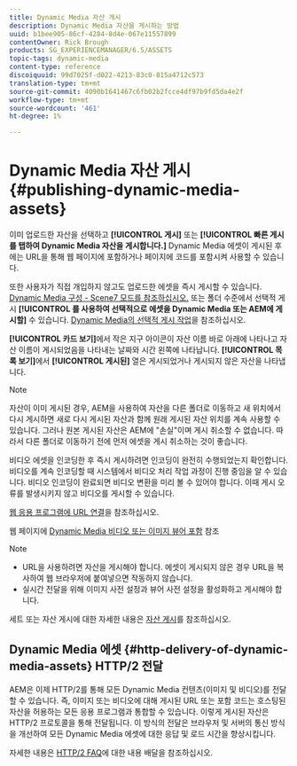 ```yaml
---
title: Dynamic Media 자산 게시
description: Dynamic Media 자산을 게시하는 방법
uuid: b1bee905-86cf-4284-8d4e-067e11557899
contentOwner: Rick Brough
products: SG_EXPERIENCEMANAGER/6.5/ASSETS
topic-tags: dynamic-media
content-type: reference
discoiquuid: 99d7025f-d022-4213-83c0-815a4712c573
translation-type: tm+mt
source-git-commit: 4090b1641467c6fb02b2fcce4df97b9fd5da4e2f
workflow-type: tm+mt
source-wordcount: '461'
ht-degree: 1%

---
```



# Dynamic Media 자산 게시 {#publishing-dynamic-media-assets}

이미 업로드한 자산을 선택하고 **[!UICONTROL 게시]** 또는 **[!UICONTROL 빠른 게시를 탭하여 Dynamic Media 자산을 게시합니다.]** Dynamic Media 에셋이 게시된 후에는 URL을 통해 웹 페이지에 포함하거나 페이지에 코드를 포함시켜 사용할 수 있습니다.

또한 사용자가 직접 개입하지 않고도 업로드한 에셋을 즉시 게시할 수 있습니다. [Dynamic Media 구성 - Scene7 모드를 참조하십시오.](config-dms7.md)
또는 폴더 수준에서 선택적 게시 **[!UICONTROL 를 사용하여 선택적으로 에셋을 Dynamic Media 또는 AEM에 게시할]** 수 있습니다. [Dynamic Media의 선택적 게시 작업](/help/assets/selective-publishing.md)을 참조하십시오.

**[!UICONTROL 카드 보기]**&#x200B;에서 작은 지구 아이콘이 자산 이름 바로 아래에 나타나고 자산 이름이 게시되었음을 나타내는 날짜와 시간 왼쪽에 나타납니다. **[!UICONTROL 목록 보기]**&#x200B;에서 **[!UICONTROL 게시된]** 열은 게시되었거나 게시되지 않은 자산을 나타냅니다.

>[!NOTE]
>
>자산이 이미 게시된 경우, AEM을 사용하여 자산을 다른 폴더로 이동하고 새 위치에서 다시 게시하면 새로 다시 게시된 자산과 함께 원래 게시된 자산 위치를 계속 사용할 수 있습니다. 그러나 원본 게시된 자산은 AEM에 &quot;손실&quot;이며 게시 취소할 수 없습니다. 따라서 다른 폴더로 이동하기 전에 먼저 에셋을 게시 취소하는 것이 좋습니다.

비디오 에셋을 인코딩한 후 즉시 게시하려면 인코딩이 완전히 수행되었는지 확인합니다. 비디오를 계속 인코딩할 때 시스템에서 비디오 처리 작업 과정이 진행 중임을 알 수 있습니다. 비디오 인코딩이 완료되면 비디오 변환을 미리 볼 수 있어야 합니다. 이때 게시 오류를 발생시키지 않고 비디오를 게시할 수 있습니다.

[웹 응용 프로그램에 URL 연결](linking-urls-to-yourwebapplication.md)을 참조하십시오.

웹 페이지에 [Dynamic Media 비디오 또는 이미지 뷰어 포함](embed-code.md) 참조

>[!NOTE]
>
>* URL을 사용하려면 자산을 게시해야 합니다. 에셋이 게시되지 않은 경우 URL을 복사하여 웹 브라우저에 붙여넣으면 작동하지 않습니다.
>* 실시간 전달을 위해 이미지 사전 설정과 뷰어 사전 설정을 활성화하고 게시해야 합니다.

>



세트 또는 자산 게시에 대한 자세한 내용은 [자산 게시](manage-assets.md)를 참조하십시오.

## Dynamic Media 에셋 {#http-delivery-of-dynamic-media-assets} HTTP/2 전달

AEM은 이제 HTTP/2를 통해 모든 Dynamic Media 컨텐츠(이미지 및 비디오)를 전달할 수 있습니다. 즉, 이미지 또는 비디오에 대해 게시된 URL 또는 포함 코드는 호스팅된 자산을 허용하는 모든 응용 프로그램과 통합할 수 있습니다. 이렇게 게시된 자산은 HTTP/2 프로토콜을 통해 전달됩니다. 이 방식의 전달은 브라우저 및 서버의 통신 방식을 개선하여 모든 Dynamic Media 에셋에 대한 응답 및 로드 시간을 향상시킵니다.

자세한 내용은 [HTTP/2 FAQ](/help/sites-administering/scene7-http2faq.md)에 대한 내용 배달을 참조하십시오.
